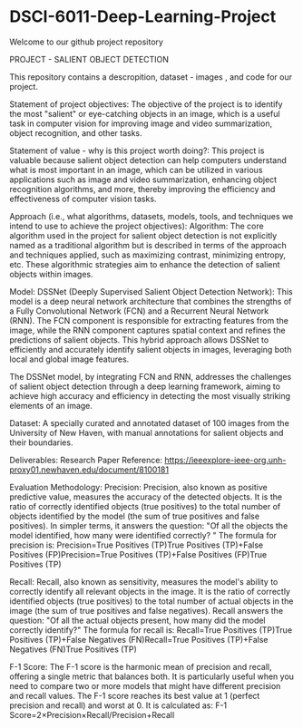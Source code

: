 # DSCI-6011-Deep-Learning-Project
Welcome to our github project repository

PROJECT - SALIENT OBJECT DETECTION

This repository contains a descropition, dataset - images , and code for our project.

Statement of project objectives:
The objective of the project is to identify the most "salient" or eye-catching objects in an image, which is a useful task in computer vision for improving image and video summarization, object recognition, and other tasks.

Statement of value - why is this project worth doing?:
This project is valuable because salient object detection can help computers understand what is most important in an image, which can be utilized in various applications such as image and video summarization, enhancing object recognition algorithms, and more, thereby improving the efficiency and effectiveness of computer vision tasks.

Approach (i.e., what algorithms, datasets, models, tools, and techniques we intend to use to achieve the project objectives):
Algorithm:
The core algorithm used in the project for salient object detection is not explicitly named as a traditional algorithm but is described in terms of the approach and techniques applied, such as maximizing contrast, minimizing entropy, etc. These algorithmic strategies aim to enhance the detection of salient objects within images.

Model:
DSSNet (Deeply Supervised Salient Object Detection Network): This model is a deep neural network architecture that combines the strengths of a Fully Convolutional Network (FCN) and a Recurrent Neural Network (RNN). The FCN component is responsible for extracting features from the image, while the RNN component captures spatial context and refines the predictions of salient objects. This hybrid approach allows DSSNet to efficiently and accurately identify salient objects in images, leveraging both local and global image features.

The DSSNet model, by integrating FCN and RNN, addresses the challenges of salient object detection through a deep learning framework, aiming to achieve high accuracy and efficiency in detecting the most visually striking elements of an image.

Dataset:
A specially curated and annotated dataset of 100 images from the University of New Haven, with manual annotations for salient objects and their boundaries.

Deliverables: 
Research Paper Reference: https://ieeexplore-ieee-org.unh-proxy01.newhaven.edu/document/8100181

Evaluation Methodology:
Precision: Precision, also known as positive predictive value, measures the accuracy of the detected objects. It is the ratio of correctly identified objects (true positives) to the total number of objects identified by the model (the sum of true positives and false positives). In simpler terms, it answers the question: "Of all the objects the model identified, how many were identified correctly?
" The formula for precision is: Precision=True Positives (TP)True Positives (TP)+False Positives (FP)Precision=True Positives (TP)+False Positives (FP)True Positives (TP)​

Recall:
Recall, also known as sensitivity, measures the model's ability to correctly identify all relevant objects in the image. It is the ratio of correctly identified objects (true positives) to the total number of actual objects in the image (the sum of true positives and false negatives). Recall answers the question: "Of all the actual objects present, how many did the model correctly identify?"
The formula for recall is: Recall=True Positives (TP)True Positives (TP)+False Negatives (FN)Recall=True Positives (TP)+False Negatives (FN)True Positives (TP)​

F-1 Score:
The F-1 score is the harmonic mean of precision and recall, offering a single metric that balances both. It is particularly useful when you need to compare two or more models that might have different precision and recall values. 
The F-1 score reaches its best value at 1 (perfect precision and recall) and worst at 0. It is calculated as: 
F-1 Score=2×Precision×Recall/Precision+Recall


